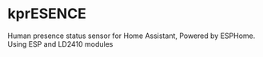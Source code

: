 # kprESENCE
Human presence status sensor for Home Assistant, Powered by ESPHome. Using ESP and LD2410 modules
